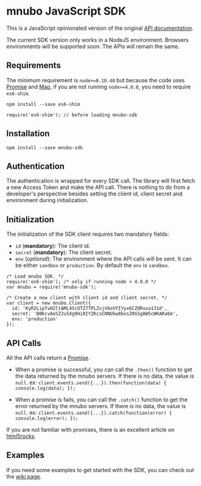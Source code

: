 # mnubo JavaScript SDK

This is a JavaScript opinionated version of the original [API documentation](https://sop.mtl.mnubo.com/apps/doc/?i=t).

The current SDK version only works in a NodeJS environment. Browsers environments will be supported soon. The APIs will remain the same.

## Requirements

The minimum requirement is `node>=0.10.40` but because the code uses [Promise](https://developer.mozilla.org/en-US/docs/Mozilla/JavaScript_code_modules/Promise.jsm/Promise) and [Map](https://developer.mozilla.org/en-US/docs/Web/JavaScript/Reference/Global_Objects/Map), if you are not running `node>=4.0.0`, you need to require `es6-shim`.

    npm install --save es6-shim

    require('es6-shim'); // before loading mnubo-sdk

## Installation

    npm install --save mnubo-sdk

## Authentication

The authentication is wrapped for every SDK call. The library will first fetch a new Access Token and make the API call. There is nothing to do from a developer's perspective besides setting the client id, client secret and environment during initialization.

## Initialization

The initialization of the SDK client requires two mandatory fields:

- `id` (**mandatory**): The client id.
- `secret` (**mandatory**): The client secret.
- `env` (*optional*): The environment where the API calls will be sent. It can be either `sandbox` or `production`. By default the `env` is `sandbox`.

```
/* Load mnubo SDK. */
require('es6-shim'); /* only if running node < 4.0.0 */
var mnubo = require('mnubo-sdk');

/* Create a new client with client id and client secret. */
var client = new mnubo.Client({
  id: 'KyR2LipTvH2ltAML4ScOTZ7TPLZvjV6oVYIYyx6CZORsoa131d',
  secret: 'B0KcvAeSZJuSXg9Hi0IYZKcsCNNUkw8bxsZ0GSgAW5cWKARa6m',
  env: 'production'
});
```

## API Calls

All the API calls return a [Promise](https://developer.mozilla.org/en-US/docs/Mozilla/JavaScript_code_modules/Promise.jsm/Promise).

- When a promise is successful, you can call the `.then()` function to get the data returned by the mnubo servers. If there is no data, the value is `null`. ex: `client.events.send({...}).then(function(data) { console.log(data); });`

- When a promise is fails, you can call the `.catch()` function to get the error returned by the mnubo servers. If there is no data, the value is `null`. ex: `client.events.send({...}).catch(function(error) { console.log(error); });`

If you are not familiar with promises, there is an excellent article on [html5rocks](http://www.html5rocks.com/en/tutorials/es6/promises/).

## Examples

If you need some examples to get started with the SDK, you can check out the [wiki page](https://github.com/mnubo/mnubo-js-sdk/wiki/Examples).
